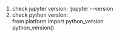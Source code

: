 1. check jupyter version: !jupyter --version
2. check python version:     
        from platform import python_version        
        python_version()
